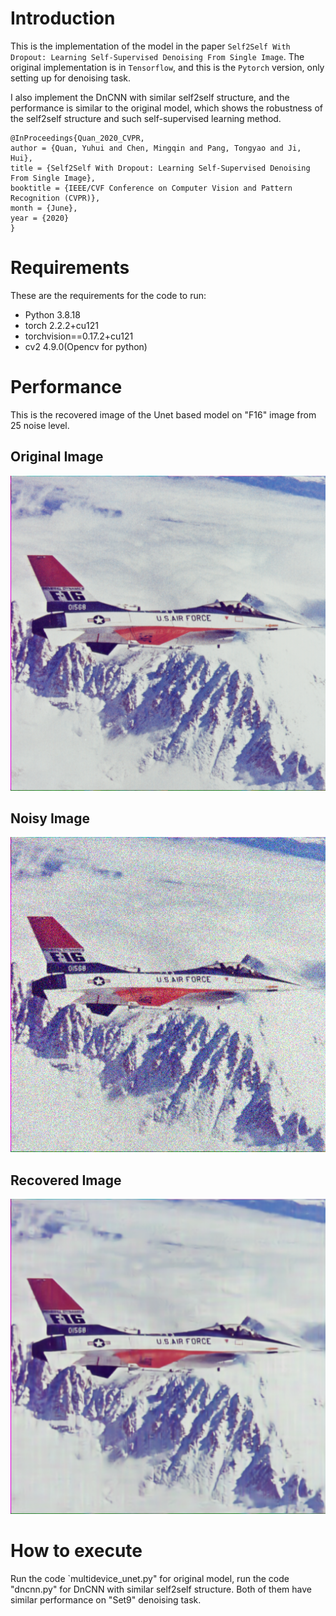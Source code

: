 # Introduction

This is the implementation of the model in the paper `Self2Self With Dropout: Learning Self-Supervised Denoising From Single Image`. The original implementation is in `Tensorflow`, and this is the `Pytorch` version, only setting up for denoising task.

I also implement the DnCNN with similar self2self structure, and the performance is similar to the original model, which shows the robustness of the self2self structure and such self-supervised learning method.

```
@InProceedings{Quan_2020_CVPR,
author = {Quan, Yuhui and Chen, Mingqin and Pang, Tongyao and Ji, Hui},
title = {Self2Self With Dropout: Learning Self-Supervised Denoising From Single Image},
booktitle = {IEEE/CVF Conference on Computer Vision and Pattern Recognition (CVPR)},
month = {June},
year = {2020}
}
```
# Requirements

These are the requirements for the code to run:

* Python 3.8.18
* torch 2.2.2+cu121
* torchvision==0.17.2+cu121
* cv2 4.9.0(Opencv for python)

# Performance

This is the recovered image of the Unet based model on "F16" image from 25 noise level.

## Original Image

![oF16](./image_F16_512rgb.png)

## Noisy Image

![nF16](./25_noisy_image_image_F16_512rgb.png)

## Recovered Image

![rF16](./25_best_image_image_F16_512rgb.png)





# How to execute

Run the code `multidevice_unet.py" for original model, run the code "dncnn.py" for DnCNN with similar self2self structure.
Both of them have similar performance on "Set9" denoising task.